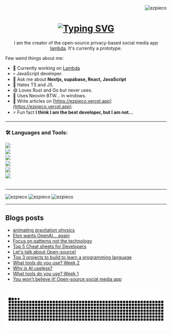 <p align="right"> <img src="https://komarev.com/ghpvc/?username=ezpieco&label=Profile%20views&color=0e75b6&style=flat" alt="ezpieco" /> </p>

<h1 align="center">
  <a href="https://git.io/typing-svg"><img src="https://readme-typing-svg.herokuapp.com?font=Righteous&pause=500&center=true&width=435&lines=Hi+%F0%9F%91%8B+I+am+ezpieco;I+am+the+creator+of;The+open-source+privacy+based;Social+media+app+Lambda" alt="Typing SVG" /></a>
</h1>

<p align="center">I am the creator of the open-source privacy-based social media app <a href="https://github.com/ezpie1/lambda-official">lambda</a>. It's currently a prototype.</p>

Few weird things about me:

- 🔭 Currently working on [Lambda](https://github.com/ezpie1/lambda-official)
- 💀 JavaScript developer.
- 💬 Ask me about **Nextjs, supabase, React, JavaScript**
- 🌈 Hates TS and JS.
- 😄 Loves Rust and Go but never uses.
- 💪 Uses Neovim BTW... in windows.
- 📝 Write articles on [https://ezpieco.vercel.app](https://ezpieco.vercel.app)
- ⚡ Fun fact **I think I am the best developer, but I am not...**

<hr />

<h3 align="left">🛠️ Languages and Tools:</h3>
<div>
  <img src="https://skillicons.dev/icons?i=bash,c,cpp,cs,css,go,html,javascript,python,typescript" /> <br />
  <img src="https://skillicons.dev/icons?i=express,flask,nextjs,nodejs,pytorch,react" /> <br />
  <img src="https://skillicons.dev/icons?i=neovim,vim,androidstudio" /> <br />
  <img src="https://skillicons.dev/icons?i=docker,git,github" /> <br />
  <img src="https://skillicons.dev/icons?i=mysql,postgres" /> <br />
  <img src="https://skillicons.dev/icons?i=linux,windows" /> <br />
</div>

<br />
<hr />

<div>
<img src="https://github-readme-stats.vercel.app/api/top-langs?username=ezpieco&show_icons=true&locale=en&layout=compact&theme=react" alt="ezpieco" />
<img src="https://github-readme-stats.vercel.app/api?username=ezpieco&show_icons=true&locale=en&theme=react" alt="ezpieco" />
<img src="https://github-readme-streak-stats-salesp07.vercel.app?user=ezpieco&theme=react" alt="ezpieco" />
</div>

<hr />

## Blogs posts
<!-- BLOG-POST-LIST:START -->
- [animating gravitation physics](https://dev.to/ezpieco/animating-gravitation-physics-4pfp)
- [Elon wants OpenAI... again](https://dev.to/ezpieco/elon-wants-openai-again-3fdh)
- [Focus on patterns not the technology](https://dev.to/ezpieco/focus-on-patterns-not-the-technology-15i6)
- [Top 5 Cheat sheets for Developers](https://dev.to/ezpieco/top-5-cheat-sheets-for-developers-127o)
- [Let&#39;s talk about Open-source!](https://dev.to/ezpieco/lets-talk-about-open-source-4593)
- [Top 3 projects to build to learn a programming language](https://dev.to/ezpieco/top-3-projects-to-build-to-learn-a-programming-language-4kpi)
- [What tools do you use? Week 2](https://dev.to/ezpieco/what-tools-do-you-use-132e)
- [Why is AI useless?](https://dev.to/ezpieco/why-is-ai-useless-f8h)
- [What tools do you use? Week 1](https://dev.to/ezpieco/what-tools-do-you-use-5h28)
- [You won&#39;t believe it! Open-source social media app](https://dev.to/ezpieco/you-wont-believe-it-open-source-social-media-app-n8a)
<!-- BLOG-POST-LIST:END -->

###

<br clear="both">

<img src="https://raw.githubusercontent.com/ezpieco/ezpieco/output/snake.svg" alt="Snake animation" />

###
